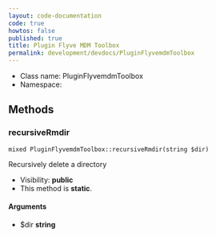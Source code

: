 ```yaml
---
layout: code-documentation
code: true
howtos: false
published: true
title: Plugin Flyve MDM Toolbox
permalink: development/devdocs/PluginFlyvemdmToolbox
---
```


* Class name: PluginFlyvemdmToolbox
* Namespace:







Methods
-------


### recursiveRmdir

    mixed PluginFlyvemdmToolbox::recursiveRmdir(string $dir)

Recursively delete a directory



* Visibility: **public**
* This method is **static**.


#### Arguments
* $dir **string**
